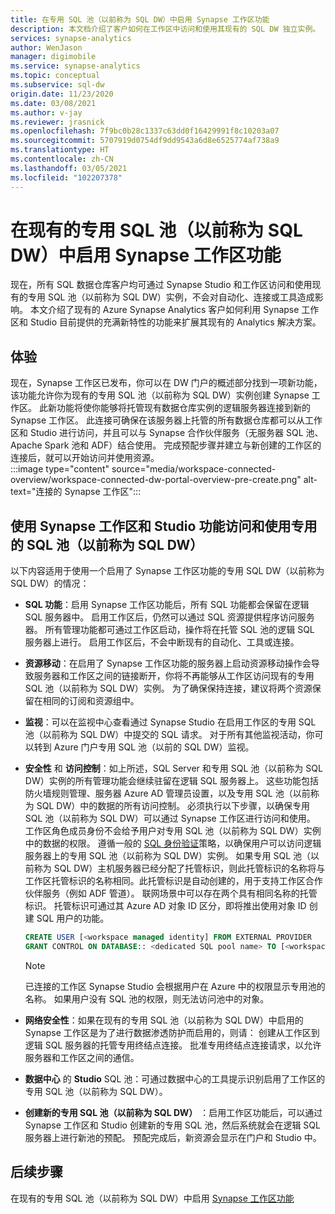 ```yaml
---
title: 在专用 SQL 池（以前称为 SQL DW）中启用 Synapse 工作区功能
description: 本文档介绍了客户如何在工作区中访问和使用其现有的 SQL DW 独立实例。
services: synapse-analytics
author: WenJason
manager: digimobile
ms.service: synapse-analytics
ms.topic: conceptual
ms.subservice: sql-dw
origin.date: 11/23/2020
ms.date: 03/08/2021
ms.author: v-jay
ms.reviewer: jrasnick
ms.openlocfilehash: 7f9bc0b28c1337c63dd0f16429991f8c10203a07
ms.sourcegitcommit: 5707919d0754df9dd9543a6d8e6525774af738a9
ms.translationtype: HT
ms.contentlocale: zh-CN
ms.lasthandoff: 03/05/2021
ms.locfileid: "102207378"
---
```

# <a name="enabling-synapse-workspace-features-on-an-existing-dedicated-sql-pool-formerly-sql-dw"></a>在现有的专用 SQL 池（以前称为 SQL DW）中启用 Synapse 工作区功能

现在，所有 SQL 数据仓库客户均可通过 Synapse Studio 和工作区访问和使用现有的专用 SQL 池（以前称为 SQL DW）实例，不会对自动化、连接或工具造成影响。 本文介绍了现有的 Azure Synapse Analytics 客户如何利用 Synapse 工作区和 Studio 目前提供的充满新特性的功能来扩展其现有的 Analytics 解决方案。   

## <a name="experience"></a>体验
 
现在，Synapse 工作区已发布，你可以在 DW 门户的概述部分找到一项新功能，该功能允许你为现有的专用 SQL 池（以前称为 SQL DW）实例创建 Synapse 工作区。 此新功能将使你能够将托管现有数据仓库实例的逻辑服务器连接到新的 Synapse 工作区。 此连接可确保在该服务器上托管的所有数据仓库都可以从工作区和 Studio 进行访问，并且可以与 Synapse 合作伙伴服务（无服务器 SQL 池、Apache Spark 池和 ADF）结合使用。 完成预配步骤并建立与新创建的工作区的连接后，就可以开始访问并使用资源。  
:::image type="content" source="media/workspace-connected-overview/workspace-connected-dw-portal-overview-pre-create.png" alt-text="连接的 Synapse 工作区":::

## <a name="using-synapse-workspace-and-studio-features-to-access-and-use-a-dedicated-sql-pool-formerly-sql-dw"></a>使用 Synapse 工作区和 Studio 功能访问和使用专用的 SQL 池（以前称为 SQL DW）
 
以下内容适用于使用一个启用了 Synapse 工作区功能的专用 SQL DW（以前称为 SQL DW）的情况： 
- **SQL 功能**：启用 Synapse 工作区功能后，所有 SQL 功能都会保留在逻辑 SQL 服务器中。 启用工作区后，仍然可以通过 SQL 资源提供程序访问服务器。 所有管理功能都可通过工作区启动，操作将在托管 SQL 池的逻辑 SQL 服务器上进行。 启用工作区后，不会中断现有的自动化、工具或连接。  
- **资源移动**：在启用了 Synapse 工作区功能的服务器上启动资源移动操作会导致服务器和工作区之间的链接断开，你将不再能够从工作区访问现有的专用 SQL 池（以前称为 SQL DW）实例。 为了确保保持连接，建议将两个资源保留在相同的订阅和资源组中。 
- **监视**：可以在监视中心查看通过 Synapse Studio 在启用工作区的专用 SQL 池（以前称为 SQL DW）中提交的 SQL 请求。 对于所有其他监视活动，你可以转到 Azure 门户专用 SQL 池（以前的 SQL DW）监视。 
- **安全性** 和 **访问控制**：如上所述，SQL Server 和专用 SQL 池（以前称为 SQL DW）实例的所有管理功能会继续驻留在逻辑 SQL 服务器上。 这些功能包括防火墙规则管理、服务器 Azure AD 管理员设置，以及专用 SQL 池（以前称为 SQL DW）中的数据的所有访问控制。 必须执行以下步骤，以确保专用 SQL 池（以前称为 SQL DW）可以通过 Synapse 工作区进行访问和使用。 工作区角色成员身份不会给予用户对专用 SQL 池（以前称为 SQL DW）实例中的数据的权限。 遵循一般的 [SQL 身份验证](sql-data-warehouse-authentication.md)策略，以确保用户可以访问逻辑服务器上的专用 SQL 池（以前称为 SQL DW）实例。 如果专用 SQL 池（以前称为 SQL DW）主机服务器已经分配了托管标识，则此托管标识的名称将与工作区托管标识的名称相同。此托管标识是自动创建的，用于支持工作区合作伙伴服务（例如 ADF 管道）。  联网场景中可以存在两个具有相同名称的托管标识。 托管标识可通过其 Azure AD 对象 ID 区分，即将推出使用对象 ID 创建 SQL 用户的功能。

    ```sql
    CREATE USER [<workspace managed identity] FROM EXTERNAL PROVIDER 
    GRANT CONTROL ON DATABASE:: <dedicated SQL pool name> TO [<workspace managed identity>
    ```

    > [!NOTE] 
    > 已连接的工作区 Synapse Studio 会根据用户在 Azure 中的权限显示专用池的名称。 如果用户没有 SQL 池的权限，则无法访问池中的对象。 

- **网络安全性**：如果在现有的专用 SQL 池（以前称为 SQL DW）中启用的 Synapse 工作区是为了进行数据渗透防护而启用的，则请： 创建从工作区到逻辑 SQL 服务器的托管专用终结点连接。 批准专用终结点连接请求，以允许服务器和工作区之间的通信。
- **数据中心** 的 **Studio** SQL 池：可通过数据中心的工具提示识别启用了工作区的专用 SQL 池（以前称为 SQL DW）。 
- **创建新的专用 SQL 池（以前称为 SQL DW）** ：启用工作区功能后，可以通过 Synapse 工作区和 Studio 创建新的专用 SQL 池，然后系统就会在逻辑 SQL 服务器上进行新池的预配。 预配完成后，新资源会显示在门户和 Studio 中。      

## <a name="next-steps"></a>后续步骤
在现有的专用 SQL 池（以前称为 SQL DW）中启用 [Synapse 工作区功能](workspace-connected-create.md)
